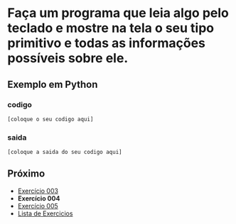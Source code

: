 # Faça um programa que leia algo pelo teclado e mostre na tela o seu tipo primitivo e todas as informações possíveis sobre ele.

## Exemplo em Python

### codigo

``` python
[coloque o seu codigo aqui]
```

### saida

```
[coloque a saida do seu codigo aqui]
```

## Próximo

- [Exercício 003](../../003python)
- **Exercício 004**
- [Exercício 005](../../005python)
- [Lista de Exercicios](../../)

